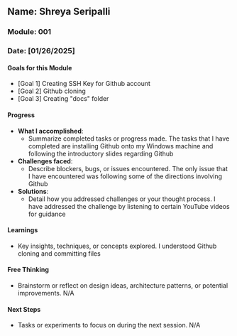 <!-- Markdown Docs: https://docs.github.com/en/get-started/writing-on-github/getting-started-with-writing-and-formatting-on-github/basic-writing-and-formatting-syntax -->
## Name: Shreya Seripalli
### Module: 001

<!-- Repeat the below as needed-->
### Date: [01/26/2025]

#### Goals for this Module

- [Goal 1] Creating SSH Key for Github account
- [Goal 2] Github cloning
- [Goal 3] Creating "docs" folder 


#### Progress
- **What I accomplished**:
  - Summarize completed tasks or progress made.
	The tasks that I have completed are installing Github onto my Windows machine and following the introductory slides regarding Github
- **Challenges faced**:
  - Describe blockers, bugs, or issues encountered.
    The only issue that I have encountered was following some of the directions involving Github
- **Solutions**:
  - Detail how you addressed challenges or your thought process.
    I have addressed the challenge by listening to certain YouTube videos for guidance

#### Learnings
- Key insights, techniques, or concepts explored.
  I understood Github cloning and committing files

#### Free Thinking
- Brainstorm or reflect on design ideas, architecture patterns, or potential improvements.
  N/A
<!--

- Example prompts:
  - "What if the player interactions were asynchronous instead of real-time?"
  - "How could ECS improve performance in this system?"
  - "Does my current design support scalability? How can it improve?"
  
-->

#### Next Steps
- Tasks or experiments to focus on during the next session.
  N/A
